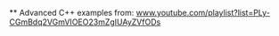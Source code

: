 ** Advanced C++ examples from:
  www.youtube.com/playlist?list=PLy-CGmBdq2VGmVIOEO23mZgIUAyZVfODs       
